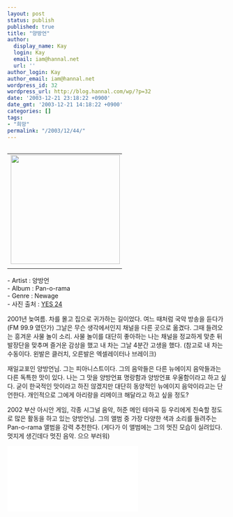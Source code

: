 ```yaml
---
layout: post
status: publish
published: true
title: "양방언"
author:
  display_name: Kay
  login: Kay
  email: iam@hannal.net
  url: ''
author_login: Kay
author_email: iam@hannal.net
wordpress_id: 32
wordpress_url: http://blog.hannal.com/wp/?p=32
date: '2003-12-21 23:18:22 +0900'
date_gmt: '2003-12-21 14:18:22 +0900'
categories: []
tags:
- "희망"
permalink: "/2003/12/44/"
---
```

<table align="left">
<tr>
<td style="padding-right:5"><center><img src="http://blog.hannal.com/tt-attach/0322/040322133322596871/578050.jpg" width="250" height="250"/></center></td>
</tr>
<tr>
<td class="centerphoto"> </td>
</tr>
</table>
<p>- Artist : 양방언<br />
- Album : Pan-o-rama<br />
- Genre : Newage<br />
- 사진 출처 : <a href='http://www.yes24.com' target='_blank'>YES 24</a></p>
<p>2001년 늦여름. 차를 몰고 집으로 귀가하는 길이었다. 여느 때처럼 국악 방송을 듣다가(FM 99.9 였던가) 그날은 무슨 생각에서인지 채널을 다른 곳으로 옮겼다. 그때 들려오는 흥겨운 사물 놀이 소리. 사물 놀이를 대단히 좋아하는 나는 채널을 정교하게 맞춘 뒤 발장단을 맞추며 즐거운 감상을 했고 내 차는 그날 4분간 고생을 했다. (참고로 내 차는 수동이다. 왼발은 클러치, 오른발은 엑셀레이터나 브레이크)</p>
<p>재일교포인 양방언님. 그는 피아니스트이다. 그의 음악들은 다른 뉴에이지 음악들과는 다른 독특한 맛이 있다. 나는 그 맛을 양방언표 명랑함과 양방언표 우울함이라고 하고 싶다. 굳이 한국적인 맛이라고 하진 않겠지만 대단히 동양적인 뉴에이지 음악이라고는 단언한다. 개인적으로 그에게 아리랑을 리메이크 해달라고 하고 싶을 정도?</p>
<p>2002 부산 아시안 게임, 각종 시그널 음악, 허준 메인 테마곡 등 우리에게 친숙할 정도로 많은 활동을 하고 있는 양방언님. 그의 앨범 중 가장 다양한 색과 소리를 들려주는 Pan-o-rama 앨범을 강력 추천한다. (게다가 이 앨범에는 그의 멋진 모습이 실려있다. 멋지게 생긴데다 멋진 음악. 으으 부러워)</p>
<p><embed src='/blog/download/Yangbangean-Frontier.wma' autostart='false'/></p>

